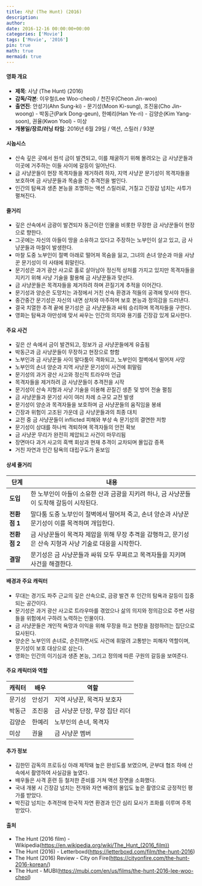 ```yaml
---
title: 사냥 (The Hunt) (2016)
description: 
author: 
date: 2016-12-16 00:00:00+00:00
categories: ['Movie']
tags: ['Movie', '2016']
pin: true
math: true
mermaid: true
---
```

#### 영화 개요

- **제목**: 사냥 (The Hunt) (2016)  
- **감독/각본**: 이우철(Lee Woo-cheol) / 천진우(Cheon Jin-woo)  
- **출연진**: 안성기(Ahn Sung-ki) - 문기성(Moon Ki-sung), 조진웅(Cho Jin-woong) - 박동근(Park Dong-geun), 한예리(Han Ye-ri) - 김양순(Kim Yang-soon), 권율(Kwon Yool) - 미상  
- **개봉일/장르/러닝 타임**: 2016년 6월 29일 / 액션, 스릴러 / 93분  

#### 시놉시스

- 산속 깊은 곳에서 원석 금이 발견되고, 이를 채굴하기 위해 몰려오는 금 사냥꾼들과 이곳에 거주하는 이들 사이에 갈등이 일어난다.  
- 금 사냥꾼들이 현장 목격자들을 제거하려 하자, 지역 사냥꾼 문기성이 목격자들을 보호하며 금 사냥꾼들과 목숨을 건 추격전을 벌인다.  
- 인간의 탐욕과 생존 본능을 조명하는 액션 스릴러로, 거칠고 긴장감 넘치는 사투가 펼쳐진다.

#### 줄거리

- 깊은 산속에서 금광이 발견되자 동근이란 인물을 비롯한 무장한 금 사냥꾼들이 현장으로 향한다.  
- 그곳에는 자신의 아들이 땅을 소유하고 있다고 주장하는 노부인이 살고 있고, 금 사냥꾼들과 마찰이 발생한다.  
- 마찰 도중 노부인이 절벽 아래로 떨어져 목숨을 잃고, 그녀의 손녀 양순과 마을 사냥꾼 문기성이 이 사태에 휘말린다.  
- 문기성은 과거 광산 사고로 홀로 살아남아 정신적 상처를 가지고 있지만 목격자들을 지키기 위해 사냥 기술을 활용해 금 사냥꾼들과 맞선다.  
- 금 사냥꾼들은 목격자들을 제거하려 하며 끈질기게 추적을 이어간다.  
- 문기성과 양순은 도망치는 과정에서 거친 산속 환경과 적들의 공격에 맞서야 한다.  
- 중간중간 문기성은 자신의 내면 상처와 마주하며 보호 본능과 정의감을 드러낸다.  
- 결국 치열한 추격 끝에 문기성은 금 사냥꾼들과 싸워 승리하며 목격자들을 구한다.  
- 영화는 탐욕과 야만성에 맞서 싸우는 인간의 의지와 용기를 긴장감 있게 묘사한다.  

#### 주요 사건

- 깊은 산 속에서 금이 발견되고, 정보가 금 사냥꾼들에게 유출됨  
- 박동근과 금 사냥꾼들이 무장하고 현장으로 향함  
- 노부인과 금 사냥꾼들 사이 말다툼이 격화되고, 노부인이 절벽에서 떨어져 사망  
- 노부인의 손녀 양순과 지역 사냥꾼 문기성이 사건에 휘말림  
- 문기성의 과거 광산 사고와 정신적 트라우마 언급  
- 목격자들을 제거하려 금 사냥꾼들이 추격전을 시작  
- 문기성이 산속 지형과 사냥 기술을 이용해 끈질긴 생존 및 방어 전술 펼침  
- 금 사냥꾼들과 문기성 사이 여러 차례 소규모 교전 발생  
- 문기성이 양순과 목격자들을 보호하며 금 사냥꾼들의 움직임을 봉쇄  
- 긴장과 위험이 고조된 가운데 금 사냥꾼들과의 최종 대치  
- 교전 중 금 사냥꾼들이 inflicted 피해와 부상 속 문기성의 결연한 저항  
- 문기성이 상대를 하나씩 격퇴하며 목격자들의 안전 확보  
- 금 사냥꾼 무리가 완전히 제압되고 사건이 마무리됨  
- 장면마다 과거 사고의 흑백 회상과 현재 추격이 교차되며 몰입감 증폭  
- 거친 자연과 인간 탐욕의 대립구도가 돋보임  

#### 상세 줄거리

| **단계**  | **내용**                                                                                              |
|-----------|-----------------------------------------------------------------------------------------------------|
| **도입**  | 한 노부인이 아들이 소유한 산과 금광을 지키려 하나, 금 사냥꾼들이 도착해 갈등이 시작된다.           |
| **전환점 1** | 말다툼 도중 노부인이 절벽에서 떨어져 죽고, 손녀 양순과 사냥꾼 문기성이 이를 목격하며 개입한다.          |
| **전환점 2** | 금 사냥꾼들이 목격자 제압을 위해 무장 추격을 감행하고, 문기성은 산속 지형과 사냥 기술로 대응을 시작한다.  |
| **결말**  | 문기성은 금 사냥꾼들과 싸워 모두 무찌르고 목격자들을 지키며 사건을 해결한다.                                |

#### 배경과 주요 캐릭터

- 무대는 경기도 파주 근교의 깊은 산속으로, 금광 발견 후 인간의 탐욕과 갈등이 집중되는 공간이다.  
- 문기성은 과거 광산 사고로 트라우마를 겪었으나 삶의 의지와 정의감으로 주변 사람들을 위험에서 구하려 노력하는 인물이다.  
- 금 사냥꾼들은 개인적 욕망과 이익을 위해 무장을 하고 현장을 점령하려는 집단으로 묘사된다.  
- 양순은 노부인의 손녀로, 순진하면서도 사건에 휘말려 고통받는 피해자 역할이며, 문기성이 보호 대상으로 삼는다.  
- 영화는 인간의 이기심과 생존 본능, 그리고 정의에 따른 구원의 갈등을 보여준다.  

#### 주요 캐릭터와 역할

| **캐릭터** | **배우**    | **역할**                      |
|------------|-------------|------------------------------|
| 문기성     | 안성기     | 지역 사냥꾼, 목격자 보호자      |
| 박동근     | 조진웅     | 금 사냥꾼 단장, 무장 집단 리더  |
| 김양순     | 한예리     | 노부인의 손녀, 목격자            |
| 미상       | 권율       | 금 사냥꾼 멤버                |

#### 추가 정보

- 김한민 감독의 프로듀싱 아래 제작돼 높은 완성도를 보였으며, 군부대 협조 하에 산속에서 촬영하여 사실감을 높였다.  
- 배우들은 사격 훈련 등 철저한 준비를 거쳐 액션 장면을 소화했다.  
- 국내 개봉 시 긴장감 넘치는 전개와 자연 배경의 몰입도 높은 촬영으로 긍정적인 평가를 받았다.  
- 박진감 넘치는 추격전에 한국적 자연 환경과 인간 심리 묘사가 조화를 이루며 주목받았다.  

#### 출처

- The Hunt (2016 film) - Wikipedia(https://en.wikipedia.org/wiki/The_Hunt_(2016_film))  
- The Hunt (2016) - Letterboxd(https://letterboxd.com/film/the-hunt-2016)  
- The Hunt (2016) Review - City on Fire(https://cityonfire.com/the-hunt-2016-korean/)  
- The Hunt - MUBI(https://mubi.com/en/us/films/the-hunt-2016-lee-woo-cheol)
